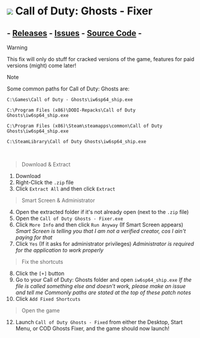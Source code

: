 # <img src="https://github.com/Codey-Games/COD-Ghosts-Fixer/blob/main/images/logo/logo.png?raw=true"> Call of Duty: Ghosts - Fixer
## - <a href="https://github.com/Codey-Games/COD-Ghosts-Fixer/releases">Releases</a> - <a href="https://github.com/Codey-Games/COD-Ghosts-Fixer/issues">Issues</a> - <a href="https://github.com/Codey-Games/COD-Ghosts-Fixer/tree/main/COD%20Ghosts%20Fixer">Source Code</a> - <br>

> [!WARNING]
>This fix will only do stuff for cracked versions of the game, features for paid versions (might) come later!

> [!NOTE]
> Some common paths for Call of Duty: Ghosts are:
>
> `C:\Games\Call of Duty - Ghosts\iw6sp64_ship.exe`
> 
> `C:\Program Files (x86)\DODI-Repacks\Call of Duty Ghosts\iw6sp64_ship.exe`
> 
> `C:\Program Files (x86)\Steam\steamapps\common\Call of Duty Ghosts\iw6sp64_ship.exe`
> 
> `C:\SteamLibrary\Call of Duty Ghosts\iw6sp64_ship.exe`

<br>

> Download & Extract
1. Download
2. Right-Click the `.zip` file
3. Click `Extract All` and then click `Extract`
> Smart Screen & Administrator
4. Open the extracted folder if it's not already open (next to the `.zip` file)
5. Open the `Call of Duty Ghosts - Fixer.exe`
6. Click `More Info` and then click `Run Anyway` (If Smart Screen appears)
    _Smart Screen is telling you that I am not a verified creator, cos I ain't paying for that_
7. Click `Yes` (If it asks for administrator privileges)
    _Administrator is required for the application to work properly_
> Fix the shortcuts
8. Click the `[+]` button
9. Go to your Call of Duty: Ghosts folder and open `iw6sp64_ship.exe`
    _If the file is called something else and doesn't work, please make an issue and tell me_
    _Commonly paths are stated at the top of these patch notes_
11. Click `Add Fixed Shortcuts`
> Open the game
12. Launch `Call of Duty Ghosts - Fixed` from either the Desktop, Start Menu, or COD Ghosts Fixer, and the game should now launch!

